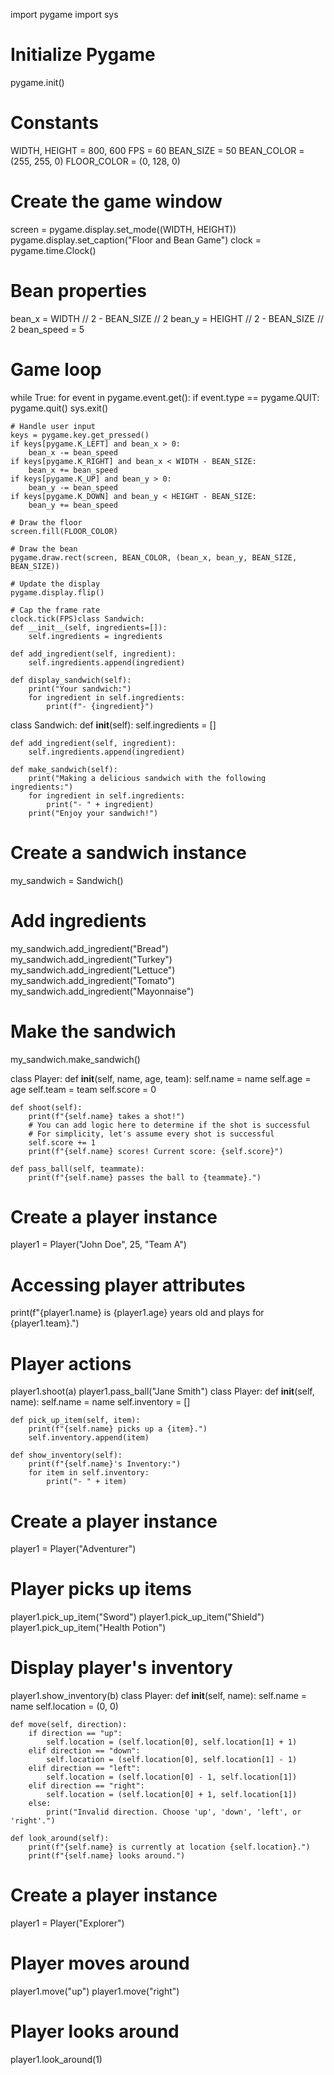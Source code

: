 import pygame
import sys

# Initialize Pygame
pygame.init()

# Constants
WIDTH, HEIGHT = 800, 600
FPS = 60
BEAN_SIZE = 50
BEAN_COLOR = (255, 255, 0)
FLOOR_COLOR = (0, 128, 0)

# Create the game window
screen = pygame.display.set_mode((WIDTH, HEIGHT))
pygame.display.set_caption("Floor and Bean Game")
clock = pygame.time.Clock()

# Bean properties
bean_x = WIDTH // 2 - BEAN_SIZE // 2
bean_y = HEIGHT // 2 - BEAN_SIZE // 2
bean_speed = 5

# Game loop
while True:
    for event in pygame.event.get():
        if event.type == pygame.QUIT:
            pygame.quit()
            sys.exit()

    # Handle user input
    keys = pygame.key.get_pressed()
    if keys[pygame.K_LEFT] and bean_x > 0:
        bean_x -= bean_speed
    if keys[pygame.K_RIGHT] and bean_x < WIDTH - BEAN_SIZE:
        bean_x += bean_speed
    if keys[pygame.K_UP] and bean_y > 0:
        bean_y -= bean_speed
    if keys[pygame.K_DOWN] and bean_y < HEIGHT - BEAN_SIZE:
        bean_y += bean_speed

    # Draw the floor
    screen.fill(FLOOR_COLOR)

    # Draw the bean
    pygame.draw.rect(screen, BEAN_COLOR, (bean_x, bean_y, BEAN_SIZE, BEAN_SIZE))

    # Update the display
    pygame.display.flip()

    # Cap the frame rate
    clock.tick(FPS)class Sandwich:
    def __init__(self, ingredients=[]):
        self.ingredients = ingredients

    def add_ingredient(self, ingredient):
        self.ingredients.append(ingredient)

    def display_sandwich(self):
        print("Your sandwich:")
        for ingredient in self.ingredients:
            print(f"- {ingredient}")

class Sandwich:
    def __init__(self):
        self.ingredients = []

    def add_ingredient(self, ingredient):
        self.ingredients.append(ingredient)

    def make_sandwich(self):
        print("Making a delicious sandwich with the following ingredients:")
        for ingredient in self.ingredients:
            print("- " + ingredient)
        print("Enjoy your sandwich!")

# Create a sandwich instance
my_sandwich = Sandwich()

# Add ingredients
my_sandwich.add_ingredient("Bread")
my_sandwich.add_ingredient("Turkey")
my_sandwich.add_ingredient("Lettuce")
my_sandwich.add_ingredient("Tomato")
my_sandwich.add_ingredient("Mayonnaise")

# Make the sandwich
my_sandwich.make_sandwich()

class Player:
    def __init__(self, name, age, team):
        self.name = name
        self.age = age
        self.team = team
        self.score = 0

    def shoot(self):
        print(f"{self.name} takes a shot!")
        # You can add logic here to determine if the shot is successful
        # For simplicity, let's assume every shot is successful
        self.score += 1
        print(f"{self.name} scores! Current score: {self.score}")

    def pass_ball(self, teammate):
        print(f"{self.name} passes the ball to {teammate}.")

# Create a player instance
player1 = Player("John Doe", 25, "Team A")

# Accessing player attributes
print(f"{player1.name} is {player1.age} years old and plays for {player1.team}.")

# Player actions
player1.shoot(a)
player1.pass_ball("Jane Smith")
class Player:
    def __init__(self, name):
        self.name = name
        self.inventory = []

    def pick_up_item(self, item):
        print(f"{self.name} picks up a {item}.")
        self.inventory.append(item)

    def show_inventory(self):
        print(f"{self.name}'s Inventory:")
        for item in self.inventory:
            print("- " + item)

# Create a player instance
player1 = Player("Adventurer")

# Player picks up items
player1.pick_up_item("Sword")
player1.pick_up_item("Shield")
player1.pick_up_item("Health Potion")

# Display player's inventory
player1.show_inventory(b)
class Player:
    def __init__(self, name):
        self.name = name
        self.location = (0, 0)

    def move(self, direction):
        if direction == "up":
            self.location = (self.location[0], self.location[1] + 1)
        elif direction == "down":
            self.location = (self.location[0], self.location[1] - 1)
        elif direction == "left":
            self.location = (self.location[0] - 1, self.location[1])
        elif direction == "right":
            self.location = (self.location[0] + 1, self.location[1])
        else:
            print("Invalid direction. Choose 'up', 'down', 'left', or 'right'.")

    def look_around(self):
        print(f"{self.name} is currently at location {self.location}.")
        print(f"{self.name} looks around.")

# Create a player instance
player1 = Player("Explorer")

# Player moves around
player1.move("up")
player1.move("right")

# Player looks around
player1.look_around(1)
